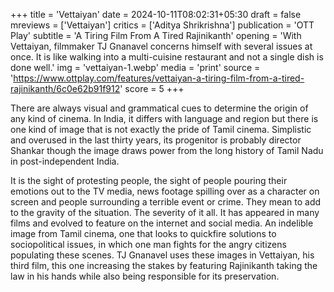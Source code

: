 +++
title = 'Vettaiyan'
date = 2024-10-11T08:02:31+05:30
draft = false
mreviews = ['Vettaiyan']
critics = ['Aditya Shrikrishna']
publication = 'OTT Play'
subtitle = 'A Tiring Film From A Tired Rajinikanth'
opening = 'With Vettaiyan, filmmaker TJ Gnanavel concerns himself with several issues at once. It is like walking into a multi-cuisine restaurant and not a single dish is done well.'
img = 'vettaiyan-1.webp'
media = 'print'
source = 'https://www.ottplay.com/features/vettaiyan-a-tiring-film-from-a-tired-rajinikanth/6c0e62b91f912'
score = 5
+++

There are always visual and grammatical cues to determine the origin of any kind of cinema. In India, it differs with language and region but there is one kind of image that is not exactly the pride of Tamil cinema. Simplistic and overused in the last thirty years, its progenitor is probably director Shankar though the image draws power from the long history of Tamil Nadu in post-independent India.

It is the sight of protesting people, the sight of people pouring their emotions out to the TV media, news footage spilling over as a character on screen and people surrounding a terrible event or crime. They mean to add to the gravity of the situation. The severity of it all. It has appeared in many films and evolved to feature on the internet and social media. An indelible image from Tamil cinema, one that looks to quickfire solutions to sociopolitical issues, in which one man fights for the angry citizens populating these scenes. TJ Gnanavel uses these images in Vettaiyan, his third film, this one increasing the stakes by featuring Rajinikanth taking the law in his hands while also being responsible for its preservation.
